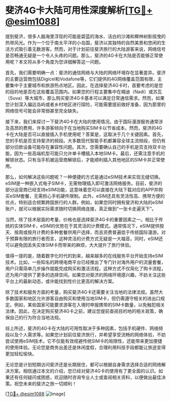 # 斐济4G卡大陆可用性深度解析[[TG💪+ @esim1088](https://t.me/s/esim1088)]

提到斐济，很多人脑海里浮现的可能是碧蓝的海水、洁白的沙滩和椰林树影摇曳的热带风光。作为一个位于南太平洋的小岛国，斐济以其独特的自然美景和悠闲的生活方式吸引着无数游客。然而，对于计划前往斐济旅行的大陆游客来说，网络信号是否畅通无疑是一个令人头疼的问题。那么，斐济的4G卡在大陆是否能够正常使用呢？本文将从多个角度为您详细解答这一问题。

首先，我们需要明确一点：斐济的通信网络与大陆的网络环境存在显著差异。斐济的主要运营商包括Digicel和Vodafone等，它们提供的4G网络覆盖范围有限，主要集中于主要城市和旅游热点地区。因此，在选择斐济4G卡时，首要考虑的是您的目的地是否在这些覆盖范围内。如果您的行程主要集中在楠迪（Nadi）或苏瓦（Suva）等大城市，那么购买斐济4G卡基本可以满足日常通信需求。然而，如果您计划深入偏远岛屿或者乡村地区进行探险，可能需要提前做好准备，因为那里的网络信号可能会非常弱甚至完全缺失。

接下来，我们来探讨一下斐济4G卡在大陆的使用情况。由于国际漫游服务通常涉及高昂的费用，许多游客倾向于在当地购买SIM卡以节省成本。然而，斐济的4G卡在大陆是否可以直接插入手机使用呢？答案是，这取决于几个关键因素。首先，您的手机是否支持斐济的频段。大多数现代智能手机都兼容全球主流频段，但仍有部分旧款设备可能存在兼容性问题。其次，您需要确认自己的手机是否支持双卡功能，因为一些高端机型可能只允许单卡槽插入本地SIM卡。最后，还需注意手机的解锁状态。只有当手机被运营商解锁后，才能顺利插入其他地区的SIM卡并正常使用。

那么，如何解决这些问题呢？一种便捷的方式是通过eSIM技术来实现无缝切换。eSIM是一种嵌入式电子SIM卡，无需物理插入即可激活网络服务。目前，斐济的部分运营商已经支持eSIM功能，这意味着您可以直接在大陆下载对应的APP并购买eSIM套餐，无需担心手机硬件限制。此外，eSIM还具有灵活性高、携带方便的优点，特别适合频繁跨国旅行的人群。例如，如果您同时拥有斐济和大陆的eSIM账户，就可以根据实际需求随时切换网络连接，真正做到“一张卡走遍天下”。

当然，除了技术层面的考量，价格也是选择斐济4G卡的重要因素之一。相比于传统的实体SIM卡，eSIM的优势在于其灵活的计费模式。通常情况下，eSIM提供按天、按周或按月计费的多种套餐供用户选择，而且资费普遍低于传统国际漫游。对于预算有限的旅行者而言，这种灵活的计费方式无疑是一大福音。同时，eSIM还可以避免因丢失实体SIM卡而带来的麻烦，大大提升了旅行体验。

值得一提的是，随着数字化时代的到来，越来越多的在线服务平台开始支持eSIM技术。比如，一些知名的跨境电商平台已经推出了专门针对海外用户的流量套餐，用户只需简单几步操作就能完成购买和激活流程。这种方式不仅简化了购卡流程，还为用户提供了更多的选择空间。如果您对斐济的网络环境感兴趣，不妨关注这些平台上的最新动态，或许能找到性价比更高的解决方案。

除了技术和服务方面的考量，购买斐济4G卡还需要关注当地的法律法规。虽然大多数国家和地区允许游客自由购买和使用当地SIM卡，但仍需遵守相关的进出口规定。例如，某些国家可能要求游客在入境时申报携带的SIM卡数量，以免触犯相关法律。因此，在决定购买斐济4G卡之前，建议您提前查阅目的地的相关政策，确保自己的行为符合当地法规。

综上所述，斐济的4G卡在大陆的可用性取决于多种因素，包括手机硬件、网络频段以及个人需求等。如果您计划前往斐济旅行，并希望享受流畅的网络体验，不妨尝试使用eSIM技术，它不仅能有效规避传统SIM卡的局限性，还能带来更加便捷的使用体验。无论您是商务出差还是休闲度假，合理利用科技手段都能让旅途变得更加轻松愉快。

无论您是计划短期访问斐济还是长期居住，都可以根据自身需求选择合适的网络解决方案。相信通过本文的介绍，您已经对斐济4G卡的使用有了更全面的认识。如果还有任何疑问或困惑，欢迎随时咨询专业人士或查阅相关资料，以便做出最佳决策。祝您未来的斐济之旅一切顺利！

[[TG💪+ @esim1088](https://t.me/s/esim1088) ![Image](https://i.postimg.cc/4NQfJmqS/Snipaste-2025-05-13-00-14-12.png)]
